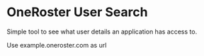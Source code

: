 # OneRoster User Search

Simple tool to see what user details an application has access to.

Use example.oneroster.com as url
